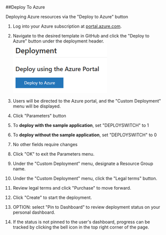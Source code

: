 ##Deploy To Azure

Deploying Azure resources via the "Deploy to Azure" button


1. Log into your Azure subscription at [portal.azure.com](https://portal.azure.com). 
2. Navigate to the desired template in GitHub and click the "Deploy to Azure" button under the deployment header. 
![](./../images/deploytoazure.png)
3. Users will be directed to the Azure portal, and the "Custom Deployment" menu will be displayed. 
 
4. Click "Parameters" button
 1. To __deploy with the sample application__, set "DEPLOYSWITCH" to 1
 2. To __deploy without the sample application__, set "DEPLOYSWITCH" to 0
 3. No other fields require changes

5. Click "OK" to exit the Parameters menu. 

6. Under the "Custom Deployment" menu, designate a Resource Group name. 
 
7. Under the "Custom Deployment" menu, click the "Legal terms" button. 
 
8. Review legal terms and click "Purchase" to move forward. 
 
9. Click "Create" to start the deployment. 
 
10. OPTION: select "Pin to Dashboard" to review deployment status on your personal dashboard.

11. If the status is not pinned to the user's dashboard, progress can be tracked by clicking the bell icon in the top right corner of the page.
